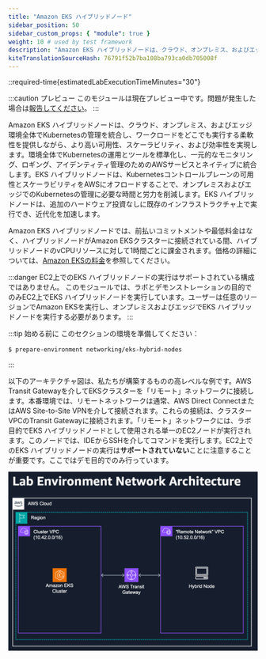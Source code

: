 ```yaml
---
title: "Amazon EKS ハイブリッドノード"
sidebar_position: 50
sidebar_custom_props: { "module": true }
weight: 10 # used by test framework
description: "Amazon EKS ハイブリッドノードは、クラウド、オンプレミス、およびエッジ環境全体でKubernetesの管理を統合し、より高いスケーラビリティ、可用性、および効率性を実現します。"
kiteTranslationSourceHash: 76791f52b7ba108ba793ca0db705008f
---
```


::required-time{estimatedLabExecutionTimeMinutes="30"}

:::caution プレビュー
このモジュールは現在プレビュー中です。問題が発生した場合は[報告してください](https://github.com/aws-samples/eks-workshop-v2/issues)。
:::

Amazon EKS ハイブリッドノードは、クラウド、オンプレミス、およびエッジ環境全体でKubernetesの管理を統合し、ワークロードをどこでも実行する柔軟性を提供しながら、より高い可用性、スケーラビリティ、および効率性を実現します。環境全体でKubernetesの運用とツールを標準化し、一元的なモニタリング、ロギング、アイデンティティ管理のためのAWSサービスとネイティブに統合します。EKS ハイブリッドノードは、Kubernetesコントロールプレーンの可用性とスケーラビリティをAWSにオフロードすることで、オンプレミスおよびエッジでのKubernetesの管理に必要な時間と労力を削減します。EKS ハイブリッドノードは、追加のハードウェア投資なしに既存のインフラストラクチャ上で実行でき、近代化を加速します。

Amazon EKS ハイブリッドノードでは、前払いコミットメントや最低料金はなく、ハイブリッドノードがAmazon EKSクラスターに接続されている間、ハイブリッドノードのvCPUリソースに対して1時間ごとに課金されます。価格の詳細については、[Amazon EKSの料金](https://aws.amazon.com/eks/pricing/)を参照してください。

:::danger
EC2上でのEKS ハイブリッドノードの実行はサポートされている構成ではありません。
このモジュールでは、ラボとデモンストレーションの目的でのみEC2上でEKS ハイブリッドノードを実行しています。ユーザーは任意のリージョンでAmazon EKSを実行し、オンプレミスおよびエッジでEKS ハイブリッドノードを実行する必要があります。
:::

:::tip 始める前に
このセクションの環境を準備してください：

```bash timeout=600 wait=30
$ prepare-environment networking/eks-hybrid-nodes
```

:::

以下のアーキテクチャ図は、私たちが構築するものの高レベルな例です。AWS Transit Gatewayを介してEKSクラスターを「リモート」ネットワークに接続します。本番環境では、リモートネットワークは通常、AWS Direct ConnectまたはAWS Site-to-Site VPNを介して接続されます。これらの接続は、クラスターVPCのTransit Gatewayに接続されます。「リモート」ネットワークには、ラボ目的でEKS ハイブリッドノードとして使用される単一のEC2ノードが実行されます。このノードでは、IDEからSSHを介してコマンドを実行します。EC2上でのEKS ハイブリッドノードの実行は**サポートされていない**ことに注意することが重要です。ここではデモ目的でのみ行っています。

![アーキテクチャ図](./assets/lab_environment.png)


